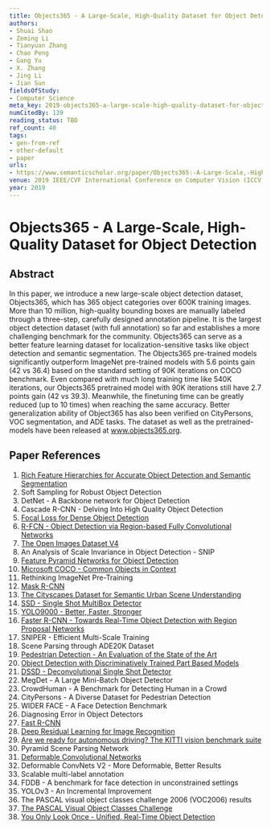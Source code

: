 ```yaml
---
title: Objects365 - A Large-Scale, High-Quality Dataset for Object Detection
authors:
- Shuai Shao
- Zeming Li
- Tianyuan Zhang
- Chao Peng
- Gang Yu
- X. Zhang
- Jing Li
- Jian Sun
fieldsOfStudy:
- Computer Science
meta_key: 2019-objects365-a-large-scale-high-quality-dataset-for-object-detection
numCitedBy: 139
reading_status: TBD
ref_count: 40
tags:
- gen-from-ref
- other-default
- paper
urls:
- https://www.semanticscholar.org/paper/Objects365:-A-Large-Scale,-High-Quality-Dataset-for-Shao-Li/c5ff974a69fd0c760b4855b819e61e89f31cfffe?sort=total-citations
venue: 2019 IEEE/CVF International Conference on Computer Vision (ICCV)
year: 2019
---
```


# Objects365 - A Large-Scale, High-Quality Dataset for Object Detection

## Abstract

In this paper, we introduce a new large-scale object detection dataset, Objects365, which has 365 object categories over 600K training images. More than 10 million, high-quality bounding boxes are manually labeled through a three-step, carefully designed annotation pipeline. It is the largest object detection dataset (with full annotation) so far and establishes a more challenging benchmark for the community. Objects365 can serve as a better feature learning dataset for localization-sensitive tasks like object detection and semantic segmentation. The Objects365 pre-trained models significantly outperform ImageNet pre-trained models with 5.6 points gain (42 vs 36.4) based on the standard setting of 90K iterations on COCO benchmark. Even compared with much long training time like 540K iterations, our Objects365 pretrained model with 90K iterations still have 2.7 points gain (42 vs 39.3). Meanwhile, the finetuning time can be greatly reduced (up to 10 times) when reaching the same accuracy. Better generalization ability of Object365 has also been verified on CityPersons, VOC segmentation, and ADE tasks. The dataset as well as the pretrained-models have been released at www.objects365.org.

## Paper References

1. [Rich Feature Hierarchies for Accurate Object Detection and Semantic Segmentation](2014-rich-feature-hierarchies-for-accurate-object-detection-and-semantic-segmentation)
2. Soft Sampling for Robust Object Detection
3. DetNet - A Backbone network for Object Detection
4. Cascade R-CNN - Delving Into High Quality Object Detection
5. [Focal Loss for Dense Object Detection](2017-focal-loss-for-dense-object-detection)
6. [R-FCN - Object Detection via Region-based Fully Convolutional Networks](2016-r-fcn-object-detection-via-region-based-fully-convolutional-networks)
7. [The Open Images Dataset V4](2020-the-open-images-dataset-v4)
8. An Analysis of Scale Invariance in Object Detection - SNIP
9. [Feature Pyramid Networks for Object Detection](2017-feature-pyramid-networks-for-object-detection)
10. [Microsoft COCO - Common Objects in Context](2014-microsoft-coco-common-objects-in-context)
11. Rethinking ImageNet Pre-Training
12. [Mask R-CNN](2017-mask-r-cnn.md)
13. [The Cityscapes Dataset for Semantic Urban Scene Understanding](2016-the-cityscapes-dataset-for-semantic-urban-scene-understanding)
14. [SSD - Single Shot MultiBox Detector](2016-ssd-net.md)
15. [YOLO9000 - Better, Faster, Stronger](2017-yolo9000-better-faster-stronger)
16. [Faster R-CNN - Towards Real-Time Object Detection with Region Proposal Networks](2015-faster-r-cnn.md)
17. SNIPER - Efficient Multi-Scale Training
18. Scene Parsing through ADE20K Dataset
19. [Pedestrian Detection - An Evaluation of the State of the Art](2012-pedestrian-detection-an-evaluation-of-the-state-of-the-art)
20. [Object Detection with Discriminatively Trained Part Based Models](2009-object-detection-with-discriminatively-trained-part-based-models)
21. [DSSD - Deconvolutional Single Shot Detector](2017-dssd-deconvolutional-single-shot-detector)
22. MegDet - A Large Mini-Batch Object Detector
23. CrowdHuman - A Benchmark for Detecting Human in a Crowd
24. CityPersons - A Diverse Dataset for Pedestrian Detection
25. WIDER FACE - A Face Detection Benchmark
26. Diagnosing Error in Object Detectors
27. [Fast R-CNN](2015-fast-r-cnn)
28. [Deep Residual Learning for Image Recognition](2015-resnet.md)
29. [Are we ready for autonomous driving? The KITTI vision benchmark suite](2012-are-we-ready-for-autonomous-driving-the-kitti-vision-benchmark-suite)
30. Pyramid Scene Parsing Network
31. [Deformable Convolutional Networks](2017-deformable-convolutional-networks)
32. Deformable ConvNets V2 - More Deformable, Better Results
33. Scalable multi-label annotation
34. FDDB - A benchmark for face detection in unconstrained settings
35. YOLOv3 - An Incremental Improvement
36. The PASCAL visual object classes challenge 2006 (VOC2006) results
37. [The PASCAL Visual Object Classes Challenge](2006-the-pascal-visual-object-classes-challenge)
38. [You Only Look Once - Unified, Real-Time Object Detection](2016-you-only-look-once-unified-real-time-object-detection)
